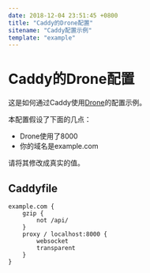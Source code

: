 ```yaml
---
date: 2018-12-04 23:51:45 +0800
title: "Caddy的Drone配置"
sitename: "Caddy配置示例"
template: "example"
---
```


# Caddy的Drone配置

这是如何通过Caddy使用[Drone](https://github.com/drone/drone)的配置示例。

本配置假设了下面的几点：

* Drone使用了8000
* 你的域名是example.com

请将其修改成真实的值。

## Caddyfile

```caddy
example.com {
    gzip {
        not /api/
    }
    proxy / localhost:8000 {
        websocket
        transparent
    }
}
```